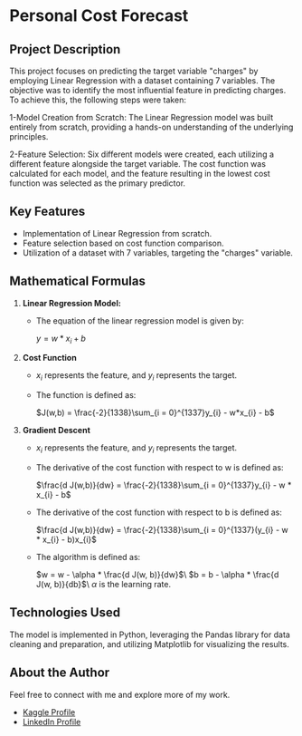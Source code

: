 # Personal Cost Forecast

## Project Description
This project focuses on predicting the target variable "charges" by employing Linear Regression with a dataset containing 7 variables. The objective was to identify the most influential feature in predicting charges. To achieve this, the following steps were taken:

1-Model Creation from Scratch:
The Linear Regression model was built entirely from scratch, providing a hands-on understanding of the underlying principles.

2-Feature Selection:
Six different models were created, each utilizing a different feature alongside the target variable. The cost function was calculated for each model, and the feature resulting in the lowest cost function was selected as the primary predictor.

## Key Features
- Implementation of Linear Regression from scratch.
- Feature selection based on cost function comparison.
- Utilization of a dataset with 7 variables, targeting the "charges" variable.

## Mathematical Formulas
1. **Linear Regression Model:**
   - The equation of the linear regression model is given by:
     
      $y = w*x_{i} + b$
2. **Cost Function**
   - $x_{i}$ represents the feature, and $y_{i}$ represents the target.
     
   - The function is defined as:
     
      $J(w,b) = \frac{-2}{1338}\sum_{i = 0}^{1337}y_{i}  - w*x_{i} - b$

4. **Gradient Descent**
   - $x_{i}$ represents the feature, and $y_{i}$ represents the target.
     
   - The derivative of the cost function with respect to w is defined as:
     
      $\frac{d J(w,b)}{dw} = \frac{-2}{1338}\sum_{i = 0}^{1337}y_{i}  - w * x_{i} - b$
   - The derivative of the cost function with respect to b is defined as:
     
      $\frac{d J(w,b)}{dw} = \frac{-2}{1338}\sum_{i = 0}^{1337}(y_{i}  - w * x_{i} - b)x_{i}$
   - The algorithm is defined as:
     
      $w = w - \alpha * \frac{d J(w, b)}{dw}$\\
      $b = b - \alpha * \frac{d J(w, b)}{db}$\\
     $\alpha$ is the learning rate.


## Technologies Used
The model is implemented in Python, leveraging the Pandas library for data cleaning and preparation, and utilizing Matplotlib for visualizing the results.
     
## About the Author
Feel free to connect with me and explore more of my work.

- [Kaggle Profile](https://www.kaggle.com/badrlakhal)
- [LinkedIn Profile](https://www.linkedin.com/in/badr-lakhal-721603276/)












